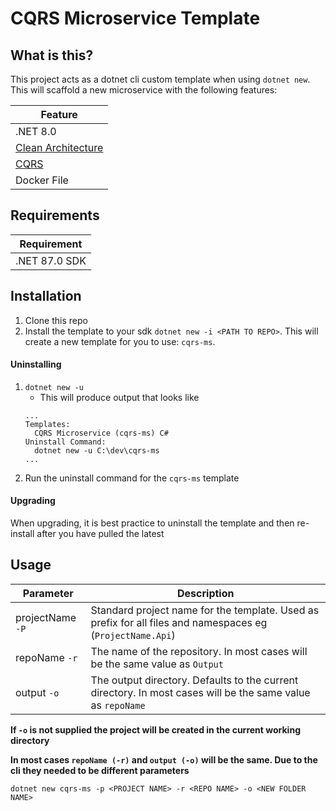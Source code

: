 # CQRS Microservice Template

## What is this?
This project acts as a dotnet cli custom template when using `dotnet new`. This will scaffold a new microservice with the following features:

| Feature |
|---|
| .NET 8.0  |
| [Clean Architecture](http://blog.cleancoder.com/uncle-bob/2012/08/13/the-clean-architecture.html)  |
| [CQRS](https://martinfowler.com/bliki/CQRS.html)  |
|  Docker File   |

## Requirements

| Requirement |
|---|
| .NET 87.0 SDK  |

## Installation 
1. Clone this repo
2. Install the template to your sdk `dotnet new -i <PATH TO REPO>`. This will create a new template for you to use: `cqrs-ms`.

#### Uninstalling
1. `dotnet new -u`
    * This will produce output that looks like 
    ```
    ...
    Templates:
      CQRS Microservice (cqrs-ms) C#
    Uninstall Command:
      dotnet new -u C:\dev\cqrs-ms
    ...
2. Run the uninstall command for the `cqrs-ms` template

#### Upgrading
When upgrading, it is best practice to uninstall the template and then re-install after you have pulled the latest

## Usage

| Parameter | Description |
|---|---|
| projectName `-P`  | Standard project name for the template. Used as prefix for all files and namespaces eg (`ProjectName.Api`) |
| repoName `-r`  | The name of the repository. In most cases will be the same value as `Output` |
| output `-o`  | The output directory. Defaults to the current directory. In most cases will be the same value as `repoName` |

**__If `-o` is not supplied the project will be created in the current working directory__**

**__In most cases `repoName (-r)` and `output (-o)` will be the same. Due to the cli they needed to be different parameters__**

`dotnet new cqrs-ms -p <PROJECT NAME> -r <REPO NAME> -o <NEW FOLDER NAME>`
